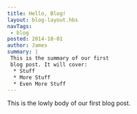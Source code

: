 ```yaml
---
title: Hello, Blog!
layout: blog-layout.hbs
navTags:
 - blog
posted: 2014-10-01
author: James
summary: |
 This is the summary of our first
 blog post. It will cover:
  * Stuff
  * More Stuff
  * Even More Stuff
---
```

This is the lowly body of our first blog post.